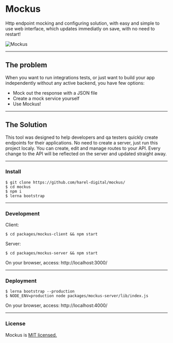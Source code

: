 # Mockus
Http endpoint mocking and configuring solution, with easy and simple to use web interface, which updates immediatly on save, with no need to restart!

![Mockus](https://i.imgur.com/ryIVgzb.jpg)

---
## The problem
When you want to run integrations tests, or just want to build your app independently without any active backend, you have few options:

- Mock out the response with a JSON file
- Create a mock service yourself
- Use Mockus!

---
## The Solution
This tool was designed to help developers and qa testers quickly create endpoints for their applications. No need to create a server, just run this project localy. You can create, edit and manage routes to your API. Every change to the API will be reflected on the server and updated straight away.

---
### Install
```
$ git clone https://github.com/harel-digital/mockus/
$ cd mockus
$ npm i
$ lerna bootstrap
```
---
### Development
Client:
```
$ cd packages/mockus-client && npm start
```
Server:
```
$ cd packages/mockus-server && npm start
```
On your browser, access: http://localhost:3000/

---
### Deployment
```
$ lerna bootstrap --production
$ NODE_ENV=production node packages/mockus-server/lib/index.js
```
On your browser, access: http://localhost:4000/

---
### License
Mockus is [MIT licensed.](https://github.com/harel-digital/mockus/blob/master/LICENSE)